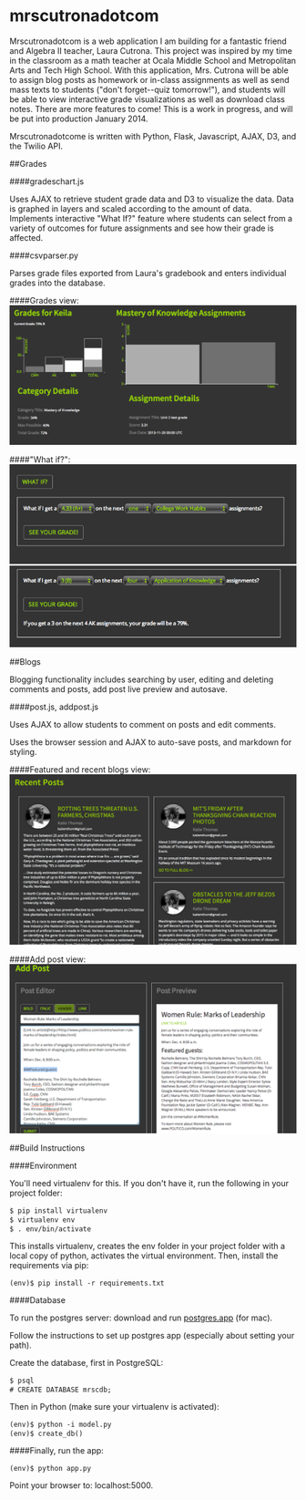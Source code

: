 mrscutronadotcom
================

Mrscutronadotcom is a web application I am building for a fantastic friend and Algebra II teacher, Laura Cutrona. This project was inspired by my time in the classroom as a math teacher at Ocala Middle School and Metropolitan Arts and Tech High School.  With this application, Mrs. Cutrona will be able to assign blog posts as homework or in-class assignments as well as send mass texts to students ("don't forget--quiz tomorrow!"), and students will be able to view interactive grade visualizations as well as download class notes.  There are more features to come!  This is a work in progress, and will be put into production January 2014. 

Mrscutronadotcome is written with Python, Flask, Javascript, AJAX, D3, and the Twilio API.

##Grades

####gradeschart.js

Uses AJAX to retrieve student grade data and D3 to visualize the data.  Data is graphed in layers and scaled according to the amount of data.  Implements interactive "What If?" feature where students can select from a variety of outcomes for future assignments and see how their grade is affected. 

####csvparser.py

Parses grade files exported from Laura's gradebook and enters individual grades into the database.

####Grades view: 
![](/static/ss/9.png)

####"What if?": 
![](/static/ss/10.png)
![](/static/ss/11.png) 

##Blogs

Blogging functionality includes searching by user, editing and deleting comments and posts, add post live preview and autosave. 

####post.js, addpost.js

Uses AJAX to allow students to comment on posts and edit comments.  

Uses the browser session and AJAX to auto-save posts, and markdown for styling. 


####Featured and recent blogs view: 
![](/static/ss/3.png)

####Add post view: 
![](/static/ss/7.png)

##Build Instructions

####Environment 

You'll need virtualenv for this.  If you don't have it, run the following in your project folder: 

<pre><code>$ pip install virtualenv
$ virtualenv env
$ . env/bin/activate 
</code></pre>

This installs virtualenv, creates the env folder in your project folder with a local copy of python, activates the virtual environment. Then, install the requirements via pip: 

<pre><code>(env)$ pip install -r requirements.txt
</code></pre>

####Database

To run the postgres server: download and run [postgres.app](http://postgresapp.com/) (for mac). 

Follow the instructions to set up postgres app (especially about setting your path).  

Create the database, first in PostgreSQL:

<pre><code>$ psql
# CREATE DATABASE mrscdb;
</code></pre>

Then in Python (make sure your virtualenv is activated): 

<pre><code>(env)$ python -i model.py
(env)$ create_db()
</code></pre>

####Finally, run the app: 

<pre><code>(env)$ python app.py
</code></pre>

Point your browser to: localhost:5000.
